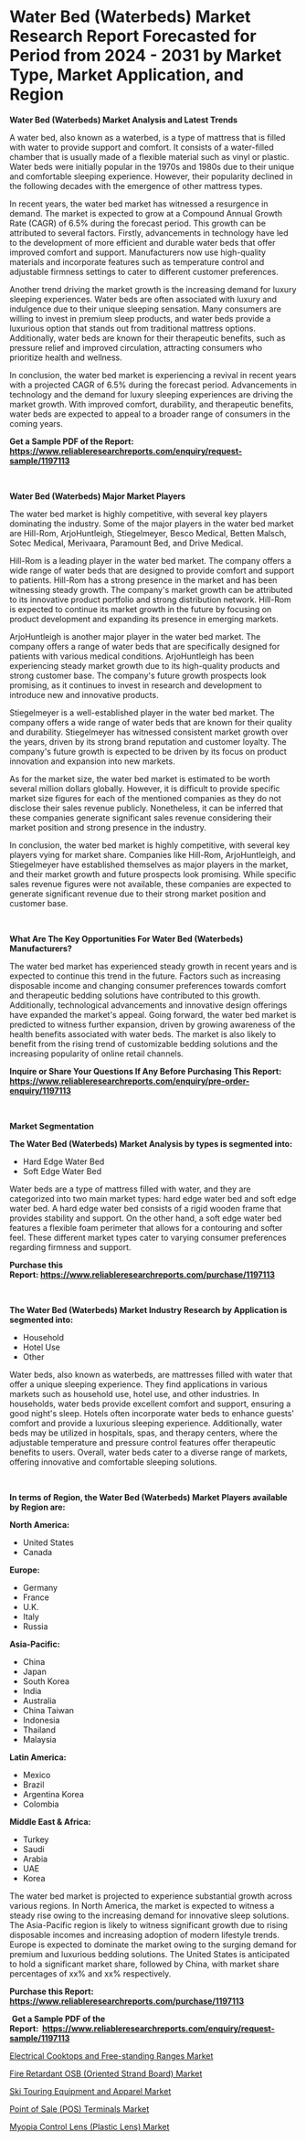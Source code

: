 <p><h1>Water Bed (Waterbeds) Market Research Report Forecasted for Period from 2024 -  2031 by Market Type, Market Application, and Region</h1></p><p><strong>Water Bed (Waterbeds) Market Analysis and Latest Trends</strong></p>
<p><p>A water bed, also known as a waterbed, is a type of mattress that is filled with water to provide support and comfort. It consists of a water-filled chamber that is usually made of a flexible material such as vinyl or plastic. Water beds were initially popular in the 1970s and 1980s due to their unique and comfortable sleeping experience. However, their popularity declined in the following decades with the emergence of other mattress types.</p><p>In recent years, the water bed market has witnessed a resurgence in demand. The market is expected to grow at a Compound Annual Growth Rate (CAGR) of 6.5% during the forecast period. This growth can be attributed to several factors. Firstly, advancements in technology have led to the development of more efficient and durable water beds that offer improved comfort and support. Manufacturers now use high-quality materials and incorporate features such as temperature control and adjustable firmness settings to cater to different customer preferences.</p><p>Another trend driving the market growth is the increasing demand for luxury sleeping experiences. Water beds are often associated with luxury and indulgence due to their unique sleeping sensation. Many consumers are willing to invest in premium sleep products, and water beds provide a luxurious option that stands out from traditional mattress options. Additionally, water beds are known for their therapeutic benefits, such as pressure relief and improved circulation, attracting consumers who prioritize health and wellness.</p><p>In conclusion, the water bed market is experiencing a revival in recent years with a projected CAGR of 6.5% during the forecast period. Advancements in technology and the demand for luxury sleeping experiences are driving the market growth. With improved comfort, durability, and therapeutic benefits, water beds are expected to appeal to a broader range of consumers in the coming years.</p></p>
<p><strong>Get a Sample PDF of the Report:&nbsp; <a href="https://www.reliableresearchreports.com/enquiry/request-sample/1197113">https://www.reliableresearchreports.com/enquiry/request-sample/1197113</a></strong></p>
<p>&nbsp;</p>
<p><strong>Water Bed (Waterbeds) Major Market Players</strong></p>
<p><p>The water bed market is highly competitive, with several key players dominating the industry. Some of the major players in the water bed market are Hill-Rom, ArjoHuntleigh, Stiegelmeyer, Besco Medical, Betten Malsch, Sotec Medical, Merivaara, Paramount Bed, and Drive Medical.</p><p>Hill-Rom is a leading player in the water bed market. The company offers a wide range of water beds that are designed to provide comfort and support to patients. Hill-Rom has a strong presence in the market and has been witnessing steady growth. The company's market growth can be attributed to its innovative product portfolio and strong distribution network. Hill-Rom is expected to continue its market growth in the future by focusing on product development and expanding its presence in emerging markets.</p><p>ArjoHuntleigh is another major player in the water bed market. The company offers a range of water beds that are specifically designed for patients with various medical conditions. ArjoHuntleigh has been experiencing steady market growth due to its high-quality products and strong customer base. The company's future growth prospects look promising, as it continues to invest in research and development to introduce new and innovative products.</p><p>Stiegelmeyer is a well-established player in the water bed market. The company offers a wide range of water beds that are known for their quality and durability. Stiegelmeyer has witnessed consistent market growth over the years, driven by its strong brand reputation and customer loyalty. The company's future growth is expected to be driven by its focus on product innovation and expansion into new markets.</p><p>As for the market size, the water bed market is estimated to be worth several million dollars globally. However, it is difficult to provide specific market size figures for each of the mentioned companies as they do not disclose their sales revenue publicly. Nonetheless, it can be inferred that these companies generate significant sales revenue considering their market position and strong presence in the industry.</p><p>In conclusion, the water bed market is highly competitive, with several key players vying for market share. Companies like Hill-Rom, ArjoHuntleigh, and Stiegelmeyer have established themselves as major players in the market, and their market growth and future prospects look promising. While specific sales revenue figures were not available, these companies are expected to generate significant revenue due to their strong market position and customer base.</p></p>
<p>&nbsp;</p>
<p><strong>What Are The Key Opportunities For Water Bed (Waterbeds) Manufacturers?</strong></p>
<p><p>The water bed market has experienced steady growth in recent years and is expected to continue this trend in the future. Factors such as increasing disposable income and changing consumer preferences towards comfort and therapeutic bedding solutions have contributed to this growth. Additionally, technological advancements and innovative design offerings have expanded the market's appeal. Going forward, the water bed market is predicted to witness further expansion, driven by growing awareness of the health benefits associated with water beds. The market is also likely to benefit from the rising trend of customizable bedding solutions and the increasing popularity of online retail channels.</p></p>
<p><strong>Inquire or Share Your Questions If Any Before Purchasing This Report: <a href="https://www.reliableresearchreports.com/enquiry/pre-order-enquiry/1197113">https://www.reliableresearchreports.com/enquiry/pre-order-enquiry/1197113</a></strong></p>
<p>&nbsp;</p>
<p><strong>Market Segmentation</strong></p>
<p><strong>The Water Bed (Waterbeds) Market Analysis by types is segmented into:</strong></p>
<p><ul><li>Hard Edge Water Bed</li><li>Soft Edge Water Bed</li></ul></p>
<p><p>Water beds are a type of mattress filled with water, and they are categorized into two main market types: hard edge water bed and soft edge water bed. A hard edge water bed consists of a rigid wooden frame that provides stability and support. On the other hand, a soft edge water bed features a flexible foam perimeter that allows for a contouring and softer feel. These different market types cater to varying consumer preferences regarding firmness and support.</p></p>
<p><strong>Purchase this Report:&nbsp;<a href="https://www.reliableresearchreports.com/purchase/1197113">https://www.reliableresearchreports.com/purchase/1197113</a></strong></p>
<p>&nbsp;</p>
<p><strong>The Water Bed (Waterbeds) Market Industry Research by Application is segmented into:</strong></p>
<p><ul><li>Household</li><li>Hotel Use</li><li>Other</li></ul></p>
<p><p>Water beds, also known as waterbeds, are mattresses filled with water that offer a unique sleeping experience. They find applications in various markets such as household use, hotel use, and other industries. In households, water beds provide excellent comfort and support, ensuring a good night's sleep. Hotels often incorporate water beds to enhance guests' comfort and provide a luxurious sleeping experience. Additionally, water beds may be utilized in hospitals, spas, and therapy centers, where the adjustable temperature and pressure control features offer therapeutic benefits to users. Overall, water beds cater to a diverse range of markets, offering innovative and comfortable sleeping solutions.</p></p>
<p>&nbsp;</p>
<p><strong>In terms of Region, the Water Bed (Waterbeds) Market Players available by Region are:</strong></p>
<p>
    <p> <strong> North America: </strong>
        <ul>
            <li>United States</li>
            <li>Canada</li>
        </ul>
        </p> 
    <p> <strong> Europe: </strong>
        <ul>
            <li>Germany</li>
            <li>France</li>
            <li>U.K.</li>
            <li>Italy</li>
            <li>Russia</li>
        </ul>
        </p> 
    <p> <strong> Asia-Pacific: </strong>
        <ul>
            <li>China</li>
            <li>Japan</li>
            <li>South Korea</li>
            <li>India</li>
            <li>Australia</li>
            <li>China Taiwan</li>
            <li>Indonesia</li>
            <li>Thailand</li>
            <li>Malaysia</li>
        </ul>
        </p> 
    <p> <strong> Latin America: </strong>
        <ul>
            <li>Mexico</li>
            <li>Brazil</li>
            <li>Argentina Korea</li>
            <li>Colombia</li>
        </ul>
        </p> 
    <p> <strong> Middle East & Africa: </strong>
        <ul>
            <li>Turkey</li>
            <li>Saudi</li>
            <li>Arabia</li>
            <li>UAE</li>
            <li>Korea</li>
        </ul>
    </p>
    </p>
<p><p>The water bed market is projected to experience substantial growth across various regions. In North America, the market is expected to witness a steady rise owing to the increasing demand for innovative sleep solutions. The Asia-Pacific region is likely to witness significant growth due to rising disposable incomes and increasing adoption of modern lifestyle trends. Europe is expected to dominate the market owing to the surging demand for premium and luxurious bedding solutions. The United States is anticipated to hold a significant market share, followed by China, with market share percentages of xx% and xx% respectively.</p></p>
<p><strong>Purchase this Report: <a href="https://www.reliableresearchreports.com/purchase/1197113">https://www.reliableresearchreports.com/purchase/1197113</a></strong></p>
<p>&nbsp;<strong>Get a Sample PDF of the Report:&nbsp;&nbsp;<a href="https://www.reliableresearchreports.com/enquiry/request-sample/1197113">https://www.reliableresearchreports.com/enquiry/request-sample/1197113</a></strong></p>
<p><strong></strong></p>
<p><p><a href="https://github.com/rahu1501/Market-Research-Report-List-2/blob/main/electrical-cooktops-and-free-standing-ranges-market.md">Electrical Cooktops and Free-standing Ranges Market</a></p><p><a href="https://github.com/rahu1502/Market-Research-Report-List-2/blob/main/fire-retardant-osb-oriented-strand-board-market.md">Fire Retardant OSB (Oriented Strand Board) Market</a></p><p><a href="https://github.com/rahu1506/Market-Research-Report-List-2/blob/main/ski-touring-equipment-and-apparel-market.md">Ski Touring Equipment and Apparel Market</a></p><p><a href="https://github.com/aashishrp/Market-Research-Report-List-1/blob/main/point-of-sale-pos-terminals-market.md">Point of Sale (POS) Terminals Market</a></p><p><a href="https://github.com/rahu1505/Market-Research-Report-List-2/blob/main/myopia-control-lens-plastic-lens-market.md">Myopia Control Lens (Plastic Lens) Market</a></p></p>